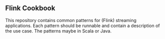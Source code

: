 ## Flink Cookbook

This repository contains common patterns for (Flink) streaming applications. Each pattern should be runnable and contain a 
description of the use case. The patterns maybe in Scala or Java.